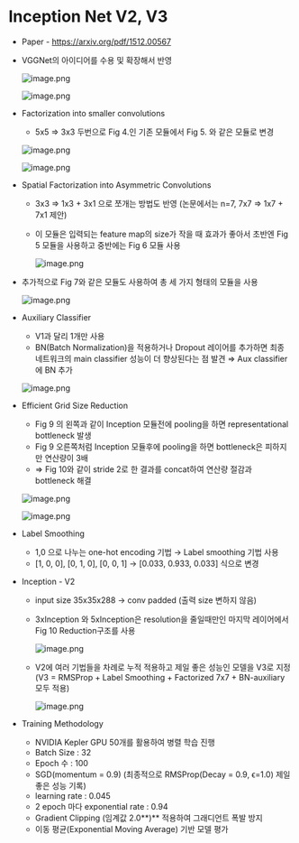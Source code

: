 # Inception Net V2, V3

- Paper - https://arxiv.org/pdf/1512.00567

- VGGNet의 아이디어를 수용 및 확장해서 반영
    
    
    ![image.png](doc/image.png)
    
    ![image.png](doc/image%201.png)
    

- Factorization into smaller convolutions
    - 5x5 ⇒ 3x3 두번으로 Fig 4.인 기존 모듈에서 Fig 5. 와 같은 모듈로 변경
    
    ![image.png](doc/image%202.png)
    
    ![image.png](doc/image%203.png)
    
- Spatial Factorization into Asymmetric Convolutions
    - 3x3 ⇒ 1x3 + 3x1 으로 쪼개는 방법도 반영 (논문에서는 n=7, 7x7 ⇒ 1x7 + 7x1 제안)
    - 이 모듈은 입력되는 feature map의 size가 작을 때 효과가 좋아서 초반엔 Fig 5 모듈을 사용하고 중반에는 Fig 6 모듈 사용
        
        ![image.png](doc/image%204.png)
        
- 추가적으로 Fig 7와 같은 모듈도 사용하여 총 세 가지 형태의 모듈을 사용
    
    ![image.png](doc/image%205.png)
    
- Auxiliary Classifier
    - V1과 달리 1개만 사용
    - BN(Batch Normalization)을 적용하거나 Dropout 레이어를 추가하면 최종 네트워크의 main classifier 성능이 더 향상된다는 점 발견 ⇒ Aux classifier에 BN 추가
    
    ![image.png](doc/image%206.png)
    

- Efficient Grid Size Reduction
    - Fig 9 의 왼쪽과 같이 Inception 모듈전에 pooling을 하면 representational bottleneck 발생
    - Fig 9 오른쪽처럼 Inception 모듈후에 pooling을 하면 bottleneck은 피하지만 연산량이 3배
    - ⇒ Fig 10와 같이 stride 2로 한 결과를 concat하여 연산량 절감과 bottleneck 해결
    
    ![image.png](doc/image%207.png)
    
    ![image.png](doc/image%208.png)
    
- Label Smoothing
    - 1,0 으로 나누는 one-hot encoding 기법 →  Label smoothing 기법 사용
    - [1, 0, 0], [0, 1, 0], [0, 0, 1] → [0.033, 0.933, 0.033] 식으로 변경

- Inception - V2
    - input size 35x35x288 → conv padded (출력 size 변하지 않음)
    - 3xInception 와 5xInception은 resolution을 줄일때만인 마지막 레이어에서 Fig 10 Reduction구조를 사용
        
        ![image.png](doc/image%209.png)
        
    - V2에 여러 기법들을 차례로 누적 적용하고 제일 좋은 성능인 모델을 V3로 지정 (V3 = RMSProp + Label Smoothing + Factorized 7x7 + BN-auxiliary 모두 적용)
        
        ![image.png](doc/image%2010.png)
        

- Training Methodology
    - NVIDIA Kepler GPU 50개를 활용하여 병렬 학습 진행
    - Batch Size : 32
    - Epoch 수 : 100
    - SGD(momentum = 0.9) (최종적으로 RMSProp(Decay = 0.9, ϵ=1.0) 제일 좋은 성능 기록)
    - learning rate : 0.045
    - 2 epoch 마다 exponential rate : 0.94
    - Gradient Clipping (임계값 2.0**)** 적용하여 그래디언트 폭발 방지
    - 이동 평균(Exponential Moving Average) 기반 모델 평가